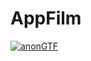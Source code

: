 # AppFilm
[![anonGTF](https://circleci.com/gh/anonGTF/AppFilm.svg?style=svg)](https://circleci.com/gh/anonGTF/AppFilm)
